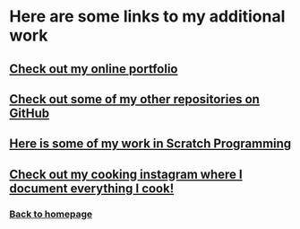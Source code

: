 # Here are some links to my additional work 

## [Check out my online portfolio](https://gracesanders958.wixsite.com/portfolio)
## [Check out some of my other repositories on GitHub](https://github.com/gesnkb/C-Sharp-Projects.git)
## [Here is some of my work in Scratch Programming](https://scratch.mit.edu/mystuff/#shared)
## [Check out my cooking instagram where I document everything I cook!](instagram.com/mealwith.me)

### [Back to homepage](README.md)
